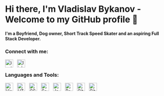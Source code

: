 # Hi there, I'm Vladislav Bykanov - Welcome to my GitHub profile 👋 

#### I'm a Boyfriend, Dog owner, Short Track Speed Skater and an aspiring Full Stack Developer.

### Connect with me:

[<img align="left" alt="instegram" width="26px" src="https://cdns.iconmonstr.com/wp-content/releases/preview/2012/240/iconmonstr-instagram-1.png" style="padding-right:10px;" />][instagram]
[<img align="left" alt="linkedin" width="26px" src="https://cdns.iconmonstr.com/wp-content/releases/preview/2012/240/iconmonstr-linkedin-3.png" style="padding-right:10px;" />][linkedin]

<br/>

### Languages and Tools:

<img align="left" alt="Visual Studio Code" width="26px" src="https://cdn.jsdelivr.net/gh/devicons/devicon/icons/vscode/vscode-original.svg" style="padding-right:10px;" />
<img align="left" alt="HTML5" width="26px" src="https://cdn.jsdelivr.net/gh/devicons/devicon/icons/html5/html5-original.svg" style="padding-right:10px;" />
<img align="left" alt="CSS3" width="26px" src="https://cdn.jsdelivr.net/gh/devicons/devicon/icons/css3/css3-original.svg" style="padding-right:10px;" />
<img align="left" alt="Sass" width="26px" src="https://cdn.jsdelivr.net/gh/devicons/devicon/icons/sass/sass-original.svg" style="padding-right:10px;" />
<img align="left" alt="JavaScript" width="26px" src="https://cdn.jsdelivr.net/gh/devicons/devicon/icons/javascript/javascript-original.svg" style="padding-right:10px;" />
<img align="left" alt="React" width="26px" src="https://cdn.jsdelivr.net/gh/devicons/devicon/icons/react/react-original.svg" style="padding-right:10px;" />
<img align="left" alt="Git" width="26px" src="https://cdn.jsdelivr.net/gh/devicons/devicon/icons/git/git-original.svg" style="padding-right:10px;" />
<img align="left" alt="GitHub" width="26px" src="https://user-images.githubusercontent.com/3369400/139448065-39a229ba-4b06-434b-bc67-616e2ed80c8f.png" style="padding-right:10px;" />

<br />
<br />


[instagram]: https://instagram.com/vladb89
[linkedin]: https://linkedin.com/in/vladislav-bykanov-oly-9338b4100